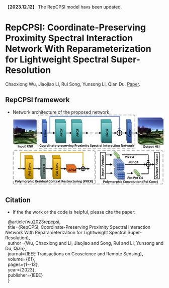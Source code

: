 【**2023.12.12**】 The RepCPSI model havs been updated.

# RepCPSI: Coordinate-Preserving Proximity Spectral Interaction Network With Reparameterization for Lightweight Spectral Super-Resolution

Chaoxiong Wu, Jiaojiao Li, Rui Song, Yunsong Li, Qian Du. [Paper](https://ieeexplore.ieee.org/abstract/document/10092801). 

## RepCPSI framework
- Network architecture of the proposed network.
![](./Figures/RepCPSI.jpg)

## Citation
- If the the work or the code is helpful, please cite the paper:

  @article{wu2023repcpsi,  
  title={RepCPSI: Coordinate-Preserving Proximity Spectral Interaction Network With Reparameterization for Lightweight Spectral Super-Resolution},  
  author={Wu, Chaoxiong and Li, Jiaojiao and Song, Rui and Li, Yunsong and Du, Qian},  
  journal={IEEE Transactions on Geoscience and Remote Sensing},  
  volume={61},  
  pages={1--13},  
  year={2023},  
  publisher={IEEE}  
  }  
 
